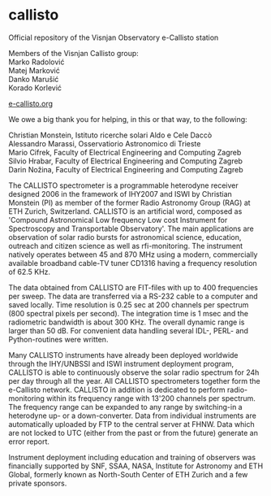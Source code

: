# callisto
Official repository of the Visnjan Observatory e-Callisto station

Members of the Visnjan Callisto group:<br>
Marko Radolović<br>
Matej Marković<br>
Danko Marušić<br>
Korado Korlević<br>

[e-callisto.org](https://e-callisto.org/)

We owe a big thank you for helping, in this or that way, to the following:

Christian Monstein, Istituto ricerche solari Aldo e Cele Daccò<br>
Alessandro Marassi, Osservatiorio Astronomico di Trieste<br>
Mario Cifrek, Faculty of Electrical Engineering and Computing Zagreb<br>
Silvio Hrabar, Faculty of Electrical Engineering and Computing Zagreb<br>
Darin Nožina, Faculty of Electrical Engineering and Computing Zagreb<br>

The CALLISTO spectrometer is a programmable heterodyne receiver designed 2006 in the framework of IHY2007 and ISWI by Christian Monstein (PI) as member of the former Radio Astronomy Group (RAG) at ETH Zurich, Switzerland. CALLISTO is an artificial word, composed as 'Compound Astronomical Low frequency Low cost Instrument for Spectroscopy and Transportable Observatory'. The main applications are observation of solar radio bursts for astronomical science, education, outreach and citizen science as well as rfi-monitoring. The instrument natively operates between 45 and 870 MHz using a modern, commercially available broadband cable-TV tuner CD1316 having a frequency resolution of 62.5 KHz. 

The data obtained from CALLISTO are FIT-files with up to 400 frequencies per sweep. The data are transferred via a RS-232 cable to a computer and saved locally. Time resolution is 0.25 sec at 200 channels per spectrum (800 spectral pixels per second). The integration time is 1 msec and the radiometric bandwidth is about 300 KHz. The overall dynamic range is larger than 50 dB. For convenient data handling several IDL-, PERL- and Python-routines were written.

Many CALLISTO instruments have already been deployed worldwide through the IHY/UNBSSI and ISWI instrument deployment program, CALLISTO is able to continuously observe the solar radio spectrum for 24h per day through all the year. All CALLISTO spectrometers together form the e-Callisto network. CALLISTO in addition is dedicated to perform radio-monitoring within its frequency range with 13'200 channels per spectrum. The frequency range can be expanded to any range by switching-in a heterodyne up- or a down-converter. Data from individual instruments are automatically uploaded by FTP to the central server at FHNW. Data which are not locked to UTC (either from the past or from the future) generate an error report.

Instrument deployment including education and training of observers was financially supported by SNF, SSAA, NASA, Institute for Astronomy and ETH Global, formerly known as North-South Center of ETH Zurich and a few private sponsors.
